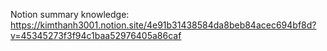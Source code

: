 ﻿Notion summary knowledge:
https://kimthanh3001.notion.site/4e91b31438584da8beb84acec694bf8d?v=45345273f3f94c1baa52976405a86caf

